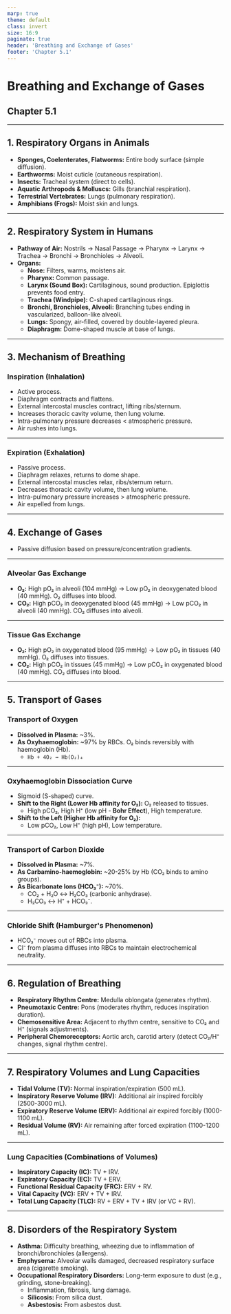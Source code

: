 ```yaml
---
marp: true
theme: default
class: invert
size: 16:9
paginate: true
header: 'Breathing and Exchange of Gases'
footer: 'Chapter 5.1'
---
```


# Breathing and Exchange of Gases

## Chapter 5.1

---

## 1. Respiratory Organs in Animals

*   **Sponges, Coelenterates, Flatworms:** Entire body surface (simple diffusion).
*   **Earthworms:** Moist cuticle (cutaneous respiration).
*   **Insects:** Tracheal system (direct to cells).
*   **Aquatic Arthropods & Molluscs:** Gills (branchial respiration).
*   **Terrestrial Vertebrates:** Lungs (pulmonary respiration).
*   **Amphibians (Frogs):** Moist skin and lungs.

---

## 2. Respiratory System in Humans

*   **Pathway of Air:** Nostrils → Nasal Passage → Pharynx → Larynx → Trachea → Bronchi → Bronchioles → Alveoli.
*   **Organs:**
    *   **Nose:** Filters, warms, moistens air.
    *   **Pharynx:** Common passage.
    *   **Larynx (Sound Box):** Cartilaginous, sound production. Epiglottis prevents food entry.
    *   **Trachea (Windpipe):** C-shaped cartilaginous rings.
    *   **Bronchi, Bronchioles, Alveoli:** Branching tubes ending in vascularized, balloon-like alveoli.
    *   **Lungs:** Spongy, air-filled, covered by double-layered pleura.
    *   **Diaphragm:** Dome-shaped muscle at base of lungs.

---

## 3. Mechanism of Breathing

### Inspiration (Inhalation)

*   Active process.
*   Diaphragm contracts and flattens.
*   External intercostal muscles contract, lifting ribs/sternum.
*   Increases thoracic cavity volume, then lung volume.
*   Intra-pulmonary pressure decreases < atmospheric pressure.
*   Air rushes into lungs.

---

### Expiration (Exhalation)

*   Passive process.
*   Diaphragm relaxes, returns to dome shape.
*   External intercostal muscles relax, ribs/sternum return.
*   Decreases thoracic cavity volume, then lung volume.
*   Intra-pulmonary pressure increases > atmospheric pressure.
*   Air expelled from lungs.

---

## 4. Exchange of Gases

*   Passive diffusion based on pressure/concentration gradients.

---

### Alveolar Gas Exchange

*   **O₂:** High pO₂ in alveoli (104 mmHg) → Low pO₂ in deoxygenated blood (40 mmHg). O₂ diffuses into blood.
*   **CO₂:** High pCO₂ in deoxygenated blood (45 mmHg) → Low pCO₂ in alveoli (40 mmHg). CO₂ diffuses into alveoli.

---

### Tissue Gas Exchange

*   **O₂:** High pO₂ in oxygenated blood (95 mmHg) → Low pO₂ in tissues (40 mmHg). O₂ diffuses into tissues.
*   **CO₂:** High pCO₂ in tissues (45 mmHg) → Low pCO₂ in oxygenated blood (40 mmHg). CO₂ diffuses into blood.

---

## 5. Transport of Gases

### Transport of Oxygen

*   **Dissolved in Plasma:** ~3%.
*   **As Oxyhaemoglobin:** ~97% by RBCs. O₂ binds reversibly with haemoglobin (Hb).
    *   `Hb + 4O₂ ↔ Hb(O₂)₄`

---

### Oxyhaemoglobin Dissociation Curve

*   Sigmoid (S-shaped) curve.
*   **Shift to the Right (Lower Hb affinity for O₂):** O₂ released to tissues.
    *   High pCO₂, High H⁺ (low pH - **Bohr Effect**), High temperature.
*   **Shift to the Left (Higher Hb affinity for O₂):**
    *   Low pCO₂, Low H⁺ (high pH), Low temperature.

---

### Transport of Carbon Dioxide

*   **Dissolved in Plasma:** ~7%.
*   **As Carbamino-haemoglobin:** ~20-25% by Hb (CO₂ binds to amino groups).
*   **As Bicarbonate Ions (HCO₃⁻):** ~70%.
    *   CO₂ + H₂O ↔ H₂CO₃ (carbonic anhydrase).
    *   H₂CO₃ ↔ H⁺ + HCO₃⁻.

---

### Chloride Shift (Hamburger's Phenomenon)

*   HCO₃⁻ moves out of RBCs into plasma.
*   Cl⁻ from plasma diffuses into RBCs to maintain electrochemical neutrality.

---

## 6. Regulation of Breathing

*   **Respiratory Rhythm Centre:** Medulla oblongata (generates rhythm).
*   **Pneumotaxic Centre:** Pons (moderates rhythm, reduces inspiration duration).
*   **Chemosensitive Area:** Adjacent to rhythm centre, sensitive to CO₂ and H⁺ (signals adjustments).
*   **Peripheral Chemoreceptors:** Aortic arch, carotid artery (detect CO₂/H⁺ changes, signal rhythm centre).

---

## 7. Respiratory Volumes and Lung Capacities

*   **Tidal Volume (TV):** Normal inspiration/expiration (500 mL).
*   **Inspiratory Reserve Volume (IRV):** Additional air inspired forcibly (2500-3000 mL).
*   **Expiratory Reserve Volume (ERV):** Additional air expired forcibly (1000-1100 mL).
*   **Residual Volume (RV):** Air remaining after forced expiration (1100-1200 mL).

---

### Lung Capacities (Combinations of Volumes)

*   **Inspiratory Capacity (IC):** TV + IRV.
*   **Expiratory Capacity (EC):** TV + ERV.
*   **Functional Residual Capacity (FRC):** ERV + RV.
*   **Vital Capacity (VC):** ERV + TV + IRV.
*   **Total Lung Capacity (TLC):** RV + ERV + TV + IRV (or VC + RV).

---

## 8. Disorders of the Respiratory System

*   **Asthma:** Difficulty breathing, wheezing due to inflammation of bronchi/bronchioles (allergens).
*   **Emphysema:** Alveolar walls damaged, decreased respiratory surface area (cigarette smoking).
*   **Occupational Respiratory Disorders:** Long-term exposure to dust (e.g., grinding, stone-breaking).
    *   Inflammation, fibrosis, lung damage.
    *   **Silicosis:** From silica dust.
    *   **Asbestosis:** From asbestos dust.

